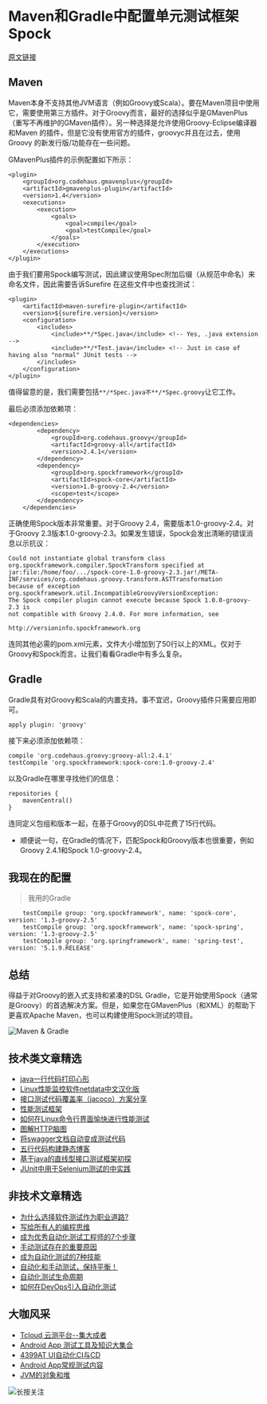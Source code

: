 # Maven和Gradle中配置单元测试框架Spock

[原文链接](https://www.javacodegeeks.com/2015/03/spock-1-0-with-groovy-2-4-configuration-comparison-in-maven-and-gradle.html)

## Maven

Maven本身不支持其他JVM语言（例如Groovy或Scala）。要在Maven项目中使用它，需要使用第三方插件。对于Groovy而言，最好的选择似乎是GMavenPlus（重写不再维护的GMaven插件）。另一种选择是允许使用Groovy-Eclipse编译器和Maven 的插件，但是它没有使用官方的插件，groovyc并且在过去，使用Groovy 的新发行版/功能存在一些问题。

GMavenPlus插件的示例配置如下所示：


```
<plugin>
    <groupId>org.codehaus.gmavenplus</groupId>
    <artifactId>gmavenplus-plugin</artifactId>
    <version>1.4</version>
    <executions>
        <execution>
            <goals>
                <goal>compile</goal>
                <goal>testCompile</goal>
            </goals>
        </execution>
    </executions>
</plugin>
```

由于我们要用Spock编写测试，因此建议使用Spec附加后缀（从规范中命名）来命名文件，因此需要告诉Surefire 在这些文件中也查找测试：


```
<plugin>
    <artifactId>maven-surefire-plugin</artifactId>
    <version>${surefire.version}</version>
    <configuration>
        <includes>
            <include>**/*Spec.java</include> <!-- Yes, .java extension -->
            <include>**/*Test.java</include> <!-- Just in case of having also "normal" JUnit tests -->
        </includes>
    </configuration>
</plugin>
```

值得留意的是，我们需要包括`**/*Spec.java不**/*Spec.groovy`让它工作。

最后必须添加依赖项：


```
<dependencies>
        <dependency>
            <groupId>org.codehaus.groovy</groupId>
            <artifactId>groovy-all</artifactId>
            <version>2.4.1</version>
        </dependency>
        <dependency>
            <groupId>org.spockframework</groupId>
            <artifactId>spock-core</artifactId>
            <version>1.0-groovy-2.4</version>
            <scope>test</scope>
        </dependency>
    </dependencies>
```

正确使用Spock版本非常重要。对于Groovy 2.4，需要版本1.0-groovy-2.4。对于Groovy 2.3版本1.0-groovy-2.3。如果发生错误，Spock会发出清晰的错误消息以示抗议：


```
Could not instantiate global transform class
org.spockframework.compiler.SpockTransform specified at
jar:file:/home/foo/.../spock-core-1.0-groovy-2.3.jar!/META-INF/services/org.codehaus.groovy.transform.ASTTransformation
because of exception
org.spockframework.util.IncompatibleGroovyVersionException:
The Spock compiler plugin cannot execute because Spock 1.0.0-groovy-2.3 is
not compatible with Groovy 2.4.0. For more information, see
 
http://versioninfo.spockframework.org
```
连同其他必需的pom.xml元素，文件大小增加到了50行以上的XML。仅对于Groovy和Spock而言。让我们看看Gradle中有多么复杂。

## Gradle

Gradle具有对Groovy和Scala的内置支持。事不宜迟，Groovy插件只需要应用即可。

`apply plugin: 'groovy'`

接下来必须添加依赖项：


```
compile 'org.codehaus.groovy:groovy-all:2.4.1'
testCompile 'org.spockframework:spock-core:1.0-groovy-2.4'
```

以及Gradle在哪里寻找他们的信息：


```
repositories {
    mavenCentral()
}
```

连同定义包组和版本一起，在基于Groovy的DSL中花费了15行代码。

* 顺便说一句，在Gradle的情况下，匹配Spock和Groovy版本也很重要，例如Groovy 2.4.1和Spock 1.0-groovy-2.4。

## 我现在的配置

> 我用的Gradle

```
    testCompile group: 'org.spockframework', name: 'spock-core', version: '1.3-groovy-2.5'
    testCompile group: 'org.spockframework', name: 'spock-spring', version: '1.3-groovy-2.5'
    testCompile group: 'org.springframework', name: 'spring-test', version: '5.1.9.RELEASE'
```

## 总结

得益于对Groovy的嵌入式支持和紧凑的DSL Gradle，它是开始使用Spock（通常是Groovy）的首选解决方案。但是，如果您在GMavenPlus（和XML）的帮助下更喜欢Apache Maven，也可以构建使用Spock测试的项目。

![Maven & Gradle](/Users/fv/Documents/fan/blogPic/spock-groovy-maven-gradle.png)


## 技术类文章精选

- [java一行代码打印心形](https://mp.weixin.qq.com/s/QPSryoSbViVURpSa9QXtpg)
- [Linux性能监控软件netdata中文汉化版](https://mp.weixin.qq.com/s/fdXtK-5WwKnxjLZdyg6-nA)
- [接口测试代码覆盖率（jacoco）方案分享](https://mp.weixin.qq.com/s/D73Sq6NLjeRKN8aCpGLOjQ)
- [性能测试框架](https://mp.weixin.qq.com/s/3_09j7-5ex35u30HQRyWug)
- [如何在Linux命令行界面愉快进行性能测试](https://mp.weixin.qq.com/s/fwGqBe1SpA2V0lPfAOd04Q)
- [图解HTTP脑图](https://mp.weixin.qq.com/s/100Vm8FVEuXs0x6rDGTipw)
- [将swagger文档自动变成测试代码](https://mp.weixin.qq.com/s/SY8mVenj0zMe5b47GS9VSQ)
- [五行代码构建静态博客](https://mp.weixin.qq.com/s/hZnimJOg5OqxRSDyFvuiiQ)
- [基于java的直线型接口测试框架初探](https://mp.weixin.qq.com/s/xhg4exdb1G18-nG5E7exkQ)
- [JUnit中用于Selenium测试的中实践](https://mp.weixin.qq.com/s/KG4sltQMCfH2MGXkRdtnwA)

## 非技术文章精选
- [为什么选择软件测试作为职业道路?](https://mp.weixin.qq.com/s/o83wYvFUvy17kBPLDO609A)
- [写给所有人的编程思维](https://mp.weixin.qq.com/s/Oj33UCnYfbUgzsBzEm2GPQ)
- [成为优秀自动化测试工程师的7个步骤](https://mp.weixin.qq.com/s/wdw1l4AZnPpdPBZZueCcnw)
- [手动测试存在的重要原因](https://mp.weixin.qq.com/s/mW5vryoJIkeskZLkBPFe0Q)
- [成为自动化测试的7种技能](https://mp.weixin.qq.com/s/e-HAGMO0JLR7VBBWLvk0dQ)
- [自动化和手动测试，保持平衡！](https://mp.weixin.qq.com/s/mMr_4C98W_FOkks2i2TiCg)
- [自动化测试生命周期](https://mp.weixin.qq.com/s/SH-vb2RagYQ3sfCY8QM5ew)
- [如何在DevOps引入自动化测试](https://mp.weixin.qq.com/s/MclK3VvMN1dsiXXJO8g7ig)

## 大咖风采
- [Tcloud 云测平台--集大成者](https://mp.weixin.qq.com/s/29sEO39_NyDiJr-kY5ufdw)
- [Android App 测试工具及知识大集合](https://mp.weixin.qq.com/s/Xk9rCW8whXOTAQuCfhZqTg)
- [4399AT UI自动化CI与CD](https://mp.weixin.qq.com/s/cVwg8ddnScWPX4uldsJ0fA)
- [Android App常规测试内容](https://mp.weixin.qq.com/s/tweeoS5wTqK3k7R2TVuDXA)
- [JVM的对象和堆](https://mp.weixin.qq.com/s/iNDpTz3gBK3By_bvUnrWOA)

![长按关注](https://mmbiz.qpic.cn/mmbiz_jpg/13eN86FKXzCMW6WN4Wch71qNtGQvxLRSGejZpr37OWa7CDYg5e4ZeanaGWuBgRAX3jicJNIhcyyZPXbKByXcl7w/640?wx_fmt=jpeg&tp=webp&wxfrom=5&wx_lazy=1&wx_co=1)